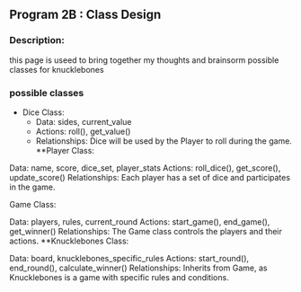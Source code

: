 ## Program 2B : Class Design

### Description: 

this page is useed to bring together my thoughts and brainsorm possible classes for  knucklebones 

### possible classes

* Dice Class:
  - Data: sides, current_value
  - Actions: roll(), get_value()
  - Relationships: Dice will be used by the Player to roll during the game.
**Player Class:

Data: name, score, dice_set, player_stats
Actions: roll_dice(), get_score(), update_score()
Relationships: Each player has a set of dice and participates in the game.

Game Class:

Data: players, rules, current_round
Actions: start_game(), end_game(), get_winner()
Relationships: The Game class controls the players and their actions.
**Knucklebones Class:

Data: board, knucklebones_specific_rules
Actions: start_round(), end_round(), calculate_winner()
Relationships: Inherits from Game, as Knucklebones is a game with specific rules and conditions.
